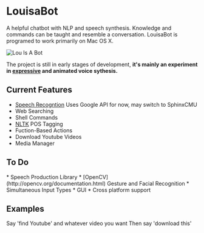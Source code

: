 # LouisaBot
A helpful chatbot with NLP and speech synthesis. Knowledge and commands can be taught and resemble a conversation.
LouisaBot is programed to work primarily on Mac OS X.

![Lou Is A Bot](http://s32.postimg.org/v0ui84qj9/louisa.png)

The project is still in early stages of development, <b>it's mainly an experiment in [expressive](http://web1.cs.columbia.edu/~julia/courses/old/cs6998-02/schroeder01.pdf) and animated voice sythesis.</b>

<h2>Current Features</h2>

* [Speech Recogntion](https://pypi.python.org/pypi/SpeechRecognition/2.1.3) Uses Google API for now, may switch to SphinxCMU
* Web Searching
* Shell Commands
* [NLTK](http://www.nltk.org/book/ch05.html) POS Tagging
* Fuction-Based Actions
* Download Youtube Videos
* Media Manager

<h2>To Do</h2>
* Speech Production Library
* [OpenCV](http://opencv.org/documentation.html) Gesture and Facial Recognition
* Simultaneous Input Types
* GUI
* Cross platform support


<h2>Examples</h2>

Say 'find Youtube' and whatever video you want
Then say 'download this'

